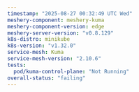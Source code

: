 ```yaml
---
timestamp: "2025-08-27 00:32:49 UTC Wed"
meshery-component: meshery-kuma
meshery-component-version: edge
meshery-server-version: "v0.8.129"
k8s-distro: minikube
k8s-version: "v1.32.0"
service-mesh: Kuma
service-mesh-version: "2.10.6"
tests:
  pod/kuma-control-plane: "Not Running"
overall-status: "failing"
---
```

